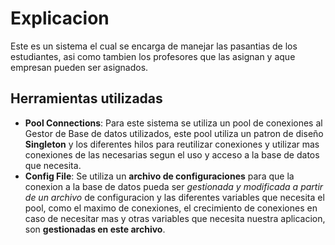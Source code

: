 # Explicacion

Este es un sistema el cual se encarga de manejar las pasantias de los estudiantes, asi como tambien los profesores que las asignan y aque empresan pueden ser asignados.

## Herramientas utilizadas

- **Pool Connections**: Para este sistema se utiliza un pool de conexiones al Gestor de Base de datos utilizados, este pool utiliza un patron de diseño **Singleton** y los diferentes hilos para reutilizar conexiones y utilizar mas conexiones de las necesarias segun el uso y acceso a la base de datos que necesita.
- **Config File**: Se utiliza un **archivo de configuraciones** para que la conexion a la base de datos pueda ser _gestionada y modificada a partir de un archivo_ de configuracion y las diferentes variables que necesita el pool, como el maximo de conexiones, el crecimiento de conexiones en caso de necesitar mas y otras variables que necesita nuestra aplicacion, son **gestionadas en este archivo**.

